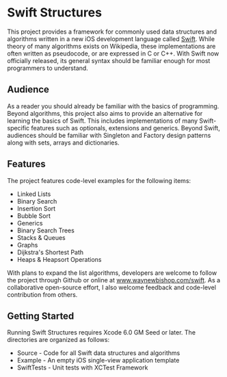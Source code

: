 Swift Structures
====================

This project provides a framework for commonly used data structures and algorithms written in a new iOS development language called <a href="http://developer.apple.com/swift" target="_blank">Swift</a>. While theory of many algorithms exists on Wikipedia, these implementations are often written as pseudocode, or are expressed in C or C++. With Swift now officially released, its general syntax should be familiar enough for most programmers to understand.  


Audience
---------------------

As a reader you should already be familiar with the basics of programming. Beyond algorithms, this project also aims to provide an alternative for learning the basics of Swift. This includes implementations of many Swift-specific features such as optionals, extensions and generics. Beyond Swift, audiences should be familiar with Singleton and Factory design patterns along with sets, arrays and dictionaries. 


Features
--------------------

The project features code-level examples for the following items:

+ Linked Lists
+ Binary Search
+ Insertion Sort
+ Bubble Sort
+ Generics
+ Binary Search Trees
+ Stacks & Queues
+ Graphs
+ Dijkstra's Shortest Path
+ Heaps & Heapsort Operations

With plans to expand the list algorithms, developers are welcome to follow the project through Github or online at www.waynewbishop.com/swift. As a collaborative open-source effort, I also welcome feedback and code-level contribution from others. 


Getting Started
--------------------

Running Swift Structures requires Xcode 6.0 GM Seed or later. The directories are organized as follows:

+ Source - Code for all Swift data structures and algorithms
+ Example - An empty iOS single-view application template
+ SwiftTests - Unit tests with XCTest Framework

